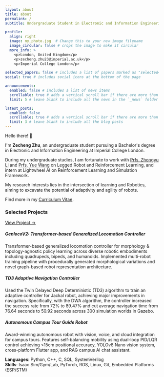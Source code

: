 ```yaml
---
layout: about
title: about
permalink: /
subtitle: Undergraduate Student in Electronic and Information Engineering at Imperial College London

profile:
  align: right
  image: my_photo.jpg  # Change this to your new image filename
  image_circular: false # crops the image to make it circular
  more_info: >
    <p>London, United Kingdom</p>
    <p>zecheng.zhu23@imperial.ac.uk</p>
    <p>Imperial College London</p>

selected_papers: false # includes a list of papers marked as "selected={true}"
social: true # includes social icons at the bottom of the page

announcements:
  enabled: false # includes a list of news items
  scrollable: true # adds a vertical scroll bar if there are more than 3 news items
  limit: 5 # leave blank to include all the news in the `_news` folder

latest_posts:
  enabled: false
  scrollable: true # adds a vertical scroll bar if there are more than 3 new posts items
  limit: 3 # leave blank to include all the blog posts
---
```


Hello there! 👋

I'm **Zecheng Zhu**, an undergraduate student pursuing a Bachelor's degree in Electronic and Information Engineering at Imperial College London.

During my undergraduate studies, I am fortunate to work with [Prfs. Zhongyu Li](https://zyliatzju.github.io/) and [Prfs. Yue Wang](https://ywang-zju.github.io/) on Legged Robot and Reinforcement Learning, and intern at Lightwheel AI on Reinforcement Learning and Simulation Framework.

My research interests lies in the intersection of learning and Robotics, aiming to excavate the potential of adaptivity and agility of robots.

Find more in my [Curriculum Vitae](/assets/pdf/CV_Zecheng_Zhu-2.pdf).

### Selected Projects
[View Project →](/projects/#genlocov2)
##### GenlocoV2: Transformer-based Generalized Locomotion Controller


Transformer-based generalized locomotion controller for morphology & topology-agnostic policy learning across diverse robotic embodiments including quadrupeds, bipeds, and humanoids. Implemented multi-robot training pipeline with procedurally generated morphological variations and novel graph-based robot representation architecture.



##### TD3 Adaptive Navigation Controller


Used the Twin Delayed Deep Deterministic (TD3) algorithm to train an adaptive controller for Jackal robot, achieving major improvements in navigation. Specifically, with the DWA algorithm, the controller increased the success rate from 72% to 89.47% and cut average navigation time from 76.64 seconds to 50.92 seconds across 300 simulation worlds in Gazebo.





##### Autonomous Campus Tour Guide Robot


Award-winning autonomous robot with vision, voice, and cloud integration for campus tours. Features self-balancing mobility using dual-loop PID/LQR control achieving <15cm positional accuracy, YOLOv8 Nano vision system, cross-platform Flutter app, and RAG campus AI chat assistant.




**Languages**: Python, C++, C, SQL, SystemVerilog  
**Skills**: Isaac Sim/Gym/Lab, PyTorch, ROS, Linux, Git, Embedded Platforms (ESP/STM)



